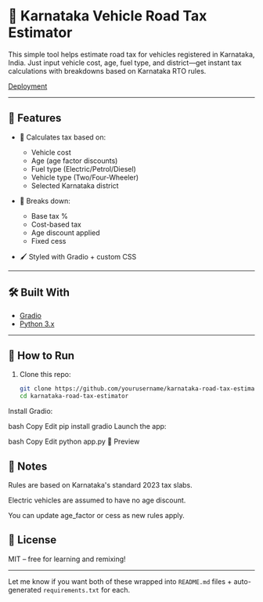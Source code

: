 # 🚗 Karnataka Vehicle Road Tax Estimator

This simple tool helps estimate road tax for vehicles registered in Karnataka, India. Just input vehicle cost, age, fuel type, and district—get instant tax calculations with breakdowns based on Karnataka RTO rules.

[Deployment](https://huggingface.co/spaces/rivapereira123/karnataka-vehicle-road-tax-estimator/tree/main)

---

## 🔧 Features

- 🎯 Calculates tax based on:
  - Vehicle cost
  - Age (age factor discounts)
  - Fuel type (Electric/Petrol/Diesel)
  - Vehicle type (Two/Four-Wheeler)
  - Selected Karnataka district

- 📑 Breaks down:
  - Base tax %
  - Cost-based tax
  - Age discount applied
  - Fixed cess

- 🖌️ Styled with Gradio + custom CSS

---

## 🛠 Built With

- [Gradio](https://www.gradio.app/)  
- [Python 3.x](https://python.org)

---

## 🚀 How to Run

1. Clone this repo:
   ```bash
   git clone https://github.com/yourusername/karnataka-road-tax-estimator.git
   cd karnataka-road-tax-estimator
Install Gradio:

bash
Copy
Edit
pip install gradio
Launch the app:

bash
Copy
Edit
python app.py
📸 Preview

## 🧠 Notes
Rules are based on Karnataka's standard 2023 tax slabs.

Electric vehicles are assumed to have no age discount.

You can update age_factor or cess as new rules apply.

## 📜 License
MIT – free for learning and remixing!

---

Let me know if you want both of these wrapped into `README.md` files + auto-generated `requirements.txt` for each.
